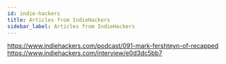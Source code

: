 ```yaml
---
id: indie-hackers
title: Articles from IndieHackers
sidebar_label: Articles from IndieHackers
---
```


https://www.indiehackers.com/podcast/091-mark-fershteyn-of-recapped
https://www.indiehackers.com/interview/e0d3dc5bb7

